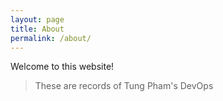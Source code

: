 ```yaml
---
layout: page
title: About
permalink: /about/
---
```


Welcome to this website!

> These are records of Tung Pham's DevOps
